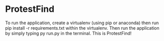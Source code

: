 # ProtestFind

To run the application, create a virtualenv (using pip or anaconda) then run pip install -r requirements.txt within the virtualenv. Then run the application by simply typing py run.py in the terminal. This is ProtestFind!
